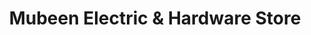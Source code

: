 ---
title: "Mubeen Electric & Hardware Store"
url: /karachi/mubeen-electric-und-hardware-store/
shop: Elektronik
---